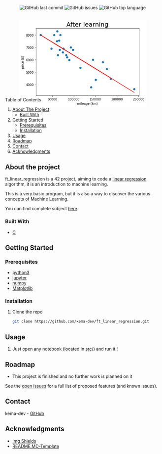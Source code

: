 <div id="top"></div>
<p align=center>
  <img alt="GitHub last commit" src="https://img.shields.io/github/last-commit/kema-dev/ft_linear_regression">
  <img alt="GitHub issues" src="https://img.shields.io/github/issues/kema-dev/ft_linear_regression">
  <img alt="GitHub top language" src="https://img.shields.io/github/languages/top/kema-dev/ft_linear_regression">
</p>

<!-- PROJECT LOGO -->
<br />
<div align="center" style="height:200px; margin-bottom:10%">
  <a>
    <img src="assets/linear_regression.png" alt="Linear regression image">
  </a>
</div>

<!-- TABLE OF CONTENTS -->
<summary>Table of Contents</summary>
<ol>
<li>
	<a href="#about-the-project">About The Project</a>
	<ul>
	<li><a href="#built-with">Built With</a></li>
	</ul>
</li>
<li>
	<a href="#getting-started">Getting Started</a>
	<ul>
	<li><a href="#prerequisites">Prerequisites</a></li>
	<li><a href="#installation">Installation</a></li>
	</ul>
</li>
<li><a href="#usage">Usage</a></li>
<li><a href="#roadmap">Roadmap</a></li>
<li><a href="#contact">Contact</a></li>
<li><a href="#acknowledgments">Acknowledgments</a></li>
</ol>
</details>

<!-- ABOUT THE PROJECT -->
## About the project

<!-- TODO Put images from the project here -->

ft_linear_regression is a 42 project, aiming to code a [linear regression](https://en.wikipedia.org/wiki/Linear_regression) algorithm, it is an introduction to machine learning.

This is a very basic program, but it is also a way to discover the various concepts of Machine Learning.

You can find complete subject <a href="docs/">here</a>.

### Built With

* <a href="https://jupyter.org/" target="_blank" title="Jupyter's website">C</a>

<!-- GETTING STARTED -->
## Getting Started

### Prerequisites

* [python3](https://www.python.org/)
* [jupyter](https://jupyter.org/)
* [numpy](https://numpy.org/)
* [Matplotlib](https://matplotlib.org/)

### Installation

1. Clone the repo

   ```sh
   git clone https://github.com/kema-dev/ft_linear_regression.git
   ```

<!-- USAGE EXAMPLES -->
## Usage

1. Just open any notebook (located in <a href="src/">src/</a>) and run it !

<!-- ROADMAP -->
## Roadmap

* This project is finished and no further work is planned on it

See the [open issues](https://github.com/kema-dev/ft_linear_regression/issues) for a full list of proposed features (and known issues).

<!-- CONTACT -->
## Contact

kema-dev - [GitHub](https://github.com/kema-dev)

## Acknowledgments

* [Img Shields](https://shields.io)
* [README.MD-Template](https://github.com/othneildrew/Best-README-Template)
